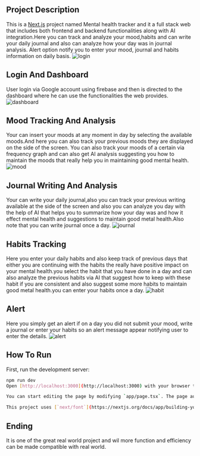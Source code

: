 ## Project Description 

This is a [Next.js](https://nextjs.org) project named Mental health tracker and it a full stack web that includes both frontend and backend functionalities along with AI integration.Here you can track and analyze your mood,habits and can write your daily journal and also can analyze how your day was in journal analysis. Alert option notify you to enter your mood, journal and habits information on daily basis.
![login](images/login.png)

## Login And Dashboard 

User login via Google account using firebase and then is directed to the dashboard where he can use the functionalities the web provides.
![dashboard](images/dashboard.png)

## Mood Tracking And Analysis 

Your can insert your moods at any moment in day by selecting the available moods.And here you can also track your previous moods they are displayed on the side of the screen. You can also track your moods of a certain via frequency graph and can also get AI analysis suggesting you how to maintain the moods that really help you in maintaining good mental health.
![mood](images/mood.png)

##  Journal Writing And Analysis 

Your can write your daily journal,also you can track your previous writing available at the side of the screen and also you can analyze you day with the help of AI that helps you to summarize how your day was and how it effect mental health and suggestions to maintain good metal health.Also note that you can write journal once a day.
![journal](images/journal.png)

## Habits Tracking

Here you enter your daily habits and also keep track of previous days that either you are continuing with the habits the really have positive impact on your mental health.you select the habit that you have done in a day and can also analyze the previous habits via AI that suggest how to keep with these habit if you are consistent and also suggest some more habits to maintain good metal health.you can enter your habits once a day.
![habit](images/habit.png)

## Alert 

Here you simply get an alert if on a day you did not submit your mood, write a journal or enter your habits so an alert message appear notifying user to enter the details.
![alert](images/alert.png)

## How To Run

First, run the development server:

```bash
npm run dev
Open [http://localhost:3000](http://localhost:3000) with your browser to see the result.

You can start editing the page by modifying `app/page.tsx`. The page auto-updates as you edit the file.

This project uses [`next/font`](https://nextjs.org/docs/app/building-your-application/optimizing/fonts) to automatically optimize and load [Geist](https://vercel.com/font), a new font family for Vercel.
```
## Ending 

It is one of the great real world project and wil more function and efficiency can be made compatible with real world.



